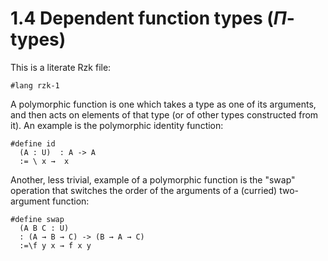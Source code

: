 # 1.4 Dependent function types ($\Pi$-types)

This is a literate Rzk file:

```rzk
#lang rzk-1
```

A polymorphic function is one which takes a type as one of its arguments,
and then acts on elements of that type (or of other types constructed from it).
An example is the polymorphic identity function:

```rzk
#define id
  (A : U)  : A -> A
  := \ x →  x
```

Another, less trivial, example of a polymorphic function is the "swap" operation
that switches the order of the arguments of a (curried) two-argument function:

```rzk
#define swap
  (A B C : U)
  : (A → B → C) -> (B → A → C)
  :=\f y x → f x y
```
